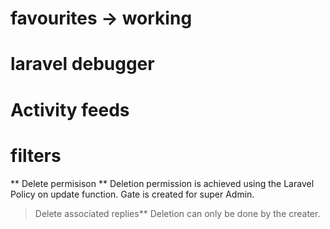 
# favourites -> working
# laravel debugger
# Activity feeds
# filters
** Delete permisison **
Deletion permission is achieved using the Laravel Policy on update function. Gate is created for super Admin.

>Delete associated replies**
>Deletion can only be done by the creater.



